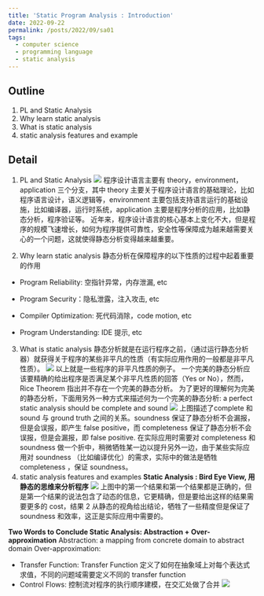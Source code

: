 ```yaml
---
title: 'Static Program Analysis : Introduction'
date: 2022-09-22
permalink: /posts/2022/09/sa01
tags:
  - computer science
  - programming language
  - static analysis
---
```

## Outline
1. PL and Static Analysis
2. Why learn static analysis
3. What is static analysis
4. static analysis features and example

## Detail
1. PL and Static Analysis
![](https://img2022.cnblogs.com/blog/2302323/202209/2302323-20220922162643324-1744390304.png)
程序设计语言主要有 theory，environment，application 三个分支，其中 theory 主要关于程序设计语言的基础理论，比如程序语言设计，语义逻辑等，environment 主要包括支持语言运行的基础设施，比如编译器，运行时系统，application 主要是程序分析的应用，比如静态分析，程序验证等。
近年来，程序设计语言的核心基本上变化不大，但是程序的规模飞速增长，如何为程序提供可靠性，安全性等保障成为越来越需要关心的一个问题，这就使得静态分析变得越来越重要。

2. Why learn static analysis
静态分析在保障程序的以下性质的过程中起着重要的作用
- Program Reliability: 空指针异常，内存泄漏, etc

- Program Security：隐私泄露，注入攻击, etc

- Compiler Optimization: 死代码消除，code motion, etc

- Program Understanding: IDE 提示, etc

3. What is static analysis
静态分析就是在运行程序之前，（通过运行静态分析器）就获得关于程序的某些非平凡的性质（有实际应用作用的一般都是非平凡性质）。
![](https://img2022.cnblogs.com/blog/2302323/202209/2302323-20220922164004860-1157146904.png)
以上就是一些程序的非平凡性质的例子。
一个完美的静态分析应该要精确的给出程序是否满足某个非平凡性质的回答（Yes or No），然而，Rice Theorem 指出并不存在一个完美的静态分析。
为了更好的理解何为完美的静态分析，下面用另外一种方式来描述何为一个完美的静态分析: a perfect static analysis should be complete and sound
![](https://img2022.cnblogs.com/blog/2302323/202209/2302323-20220922164248498-1711898220.png)
上图描述了complete 和 sound 与 ground truth 之间的关系。soundness 保证了静态分析不会漏报，但是会误报，即产生 false positive，而 completeness 保证了静态分析不会误报，但是会漏报，即 false positive.
在实际应用时需要对 completeness 和 soundness 做一个折中，稍微牺牲某一边以提升另外一边，由于某些实际应用对 soundness （比如编译优化）的需求，实际中的做法是牺牲 completeness ，保证 soundness。
4. static analysis features and examples
**Static Analysis : Bird Eye View, 用静态的思维来分析程序**
![](https://img2022.cnblogs.com/blog/2302323/202209/2302323-20220922165230921-1242793824.png)
上图中的第一个结果和第一个结果都是正确的，但是第一个结果的说法包含了动态的信息，它更精确，但是要给出这样的结果需要更多的 cost，结果 2 从静态的视角给出结论，牺牲了一些精度但是保证了 soundness 和效率，这正是实际应用中需要的。

**Two Words to Conclude Static Analysis: Abstraction + Over-approximation**
Abstraction: a mapping from concrete domain to abstract domain
Over-approximation:
- Transfer Function: Transfer Function 定义了如何在抽象域上对每个表达式求值，不同的问题域需要定义不同的 transfer function
- Control Flows: 控制流对程序的执行顺序建模，在交汇处做了合并
![](https://img2022.cnblogs.com/blog/2302323/202209/2302323-20220922173554811-866854895.png)



